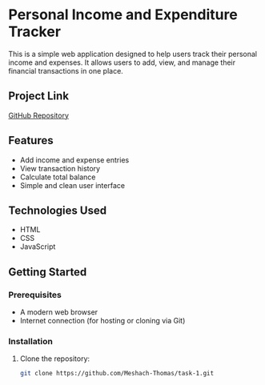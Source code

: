 # Personal Income and Expenditure Tracker

This is a simple web application designed to help users track their personal income and expenses. It allows users to add, view, and manage their financial transactions in one place.

## Project Link

[GitHub Repository](https://github.com/Meshach-Thomas/task-1.git)

## Features

- Add income and expense entries
- View transaction history
- Calculate total balance
- Simple and clean user interface

## Technologies Used

- HTML  
- CSS  
- JavaScript  

## Getting Started

### Prerequisites

- A modern web browser
- Internet connection (for hosting or cloning via Git)

### Installation

1. Clone the repository:
   ```bash
   git clone https://github.com/Meshach-Thomas/task-1.git
